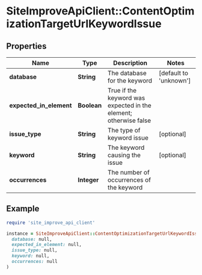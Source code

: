 # SiteImproveApiClient::ContentOptimizationTargetUrlKeywordIssue

## Properties

| Name | Type | Description | Notes |
| ---- | ---- | ----------- | ----- |
| **database** | **String** | The database for the keyword | [default to &#39;unknown&#39;] |
| **expected_in_element** | **Boolean** | True if the keyword was expected in the element; otherwise false |  |
| **issue_type** | **String** | The type of keyword issue | [optional] |
| **keyword** | **String** | The keyword causing the issue | [optional] |
| **occurrences** | **Integer** | The number of occurrences of the keyword |  |

## Example

```ruby
require 'site_improve_api_client'

instance = SiteImproveApiClient::ContentOptimizationTargetUrlKeywordIssue.new(
  database: null,
  expected_in_element: null,
  issue_type: null,
  keyword: null,
  occurrences: null
)
```

